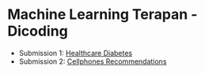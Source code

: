 # Machine Learning Terapan - Dicoding
- Submission 1: [Healthcare Diabetes](https://github.com/haadid/MachineLearningTerapan-Dicoding/blob/5225751768e32956676631b1f70b67cff6b6aec4/Submission%201/Laporan%20Proyek.md)
- Submission 2: [Cellphones Recommendations](https://github.com/haadid/MachineLearningTerapan-Dicoding/blob/5225751768e32956676631b1f70b67cff6b6aec4/Submission%202/Laporan%20Proyek.md)
